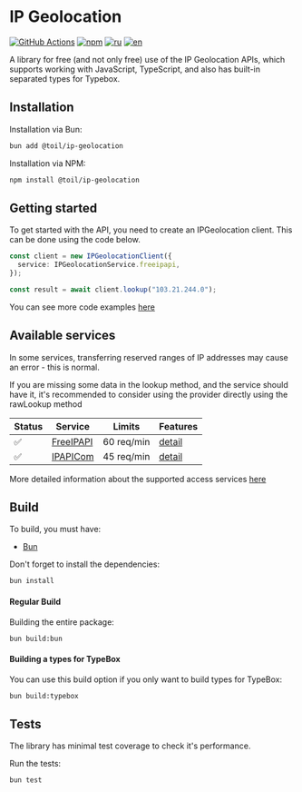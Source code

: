 # IP Geolocation

[![GitHub Actions](https://github.com/ilyhalight/ip-geolocation/actions/workflows/ci.yml/badge.svg)](https://github.com/ilyhalight/ip-geolocation/actions/workflows/ci.yml)
[![npm](https://img.shields.io/bundlejs/size/@toil/ip-geolocation)](https://www.npmjs.com/package/@toil/ip-geolocation)
[![ru](https://img.shields.io/badge/%D1%8F%D0%B7%D1%8B%D0%BA-%D0%A0%D1%83%D1%81%D1%81%D0%BA%D0%B8%D0%B9%20%F0%9F%87%B7%F0%9F%87%BA-white)](README-RU.md)
[![en](https://img.shields.io/badge/lang-English%20%F0%9F%87%AC%F0%9F%87%A7-white)](README.md)

A library for free (and not only free) use of the IP Geolocation APIs, which supports working with JavaScript, TypeScript, and also has built-in separated types for Typebox.

## Installation

Installation via Bun:

```bash
bun add @toil/ip-geolocation
```

Installation via NPM:

```bash
npm install @toil/ip-geolocation
```

## Getting started

To get started with the API, you need to create an IPGeolocation client. This can be done using the code below.

```ts
const client = new IPGeolocationClient({
  service: IPGeolocationService.freeipapi,
});

const result = await client.lookup("103.21.244.0");
```

You can see more code examples [here](https://github.com/ilyhalight/ip-geolocation/tree/main/examples)

## Available services

In some services, transferring reserved ranges of IP addresses may cause an error - this is normal.

If you are missing some data in the lookup method, and the service should have it, it's recommended to consider using the provider directly using the rawLookup method

| Status | Service                             | Limits     | Features                        |
| ------ | ----------------------------------- | ---------- | ------------------------------- |
| ✅     | [FreeIPAPI](https://freeipapi.com/) | 60 req/min | [detail](SERVICES.md#freeipapi) |
| ✅     | [IPAPICom](https://ip-api.com)      | 45 req/min | [detail](SERVICES.md#ipapicom)  |

More detailed information about the supported access services [here](SERVICES.md)

## Build

To build, you must have:

- [Bun](https://bun.sh/)

Don't forget to install the dependencies:

```bash
bun install
```

#### Regular Build

Building the entire package:

```bash
bun build:bun
```

#### Building a types for TypeBox

You can use this build option if you only want to build types for TypeBox:

```bash
bun build:typebox
```

## Tests

The library has minimal test coverage to check it's performance.

Run the tests:

```bash
bun test
```
